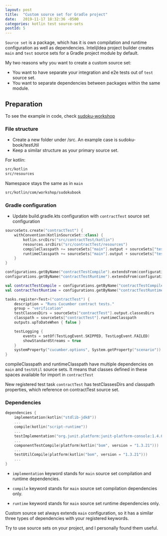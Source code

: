 ```yaml
---
layout: post
title:  "Custom source set for Gradle project"
date:   2019-11-17 18:32:36 -0500
categories: kotlin test source-sets
postId: 5
---
```


`Source set` is a package, which has it is own compilation and runtime configuration as well as dependencies.
IntelijIdea project builder creates `main` and `test` source sets for a Gradle project module by default.

My two reasons why you want to create a custom source set:

* You want to have separate your integration and e2e tests out of `test` source set.
* You want to separate dependencies between packages within the same module.

## Preparation

To see the example in code, check [sudoku-workshop](https://github.com/PavelSusloparov/sudoku-workshop)

### File structure

* Create a new folder under /src. An example case is sudoku-book/testUtil
* Keep a similar structure as your primary source set.

For kotlin:

```bash
src/kotlin
src/resources
```

Namespace stays the same as in `main`
```bash
src/kotlin/com/workshop/sudokubook
```

### Gradle configuration

* Update build.gradle.kts configuration with `contractTest` source set configuration

```kotlin
sourceSets.create("contractTest") {
	withConvention(KotlinSourceSet::class) {
		kotlin.srcDirs("src/contractTest/kotlin")
		resources.srcDirs("src/contractTest/resources")
		compileClasspath += sourceSets["main"].output + sourceSets["testUtil"].output
		runtimeClasspath += sourceSets["main"].output + sourceSets["testUtil"].output
	}
}

configurations.getByName("contractTestCompile").extendsFrom(configurations["compile"], configurations["testUtilCompile"])
configurations.getByName("contractTestRuntime").extendsFrom(configurations["runtime"], configurations["testUtilRuntime"])

val contractTestCompile = configurations.getByName("contractTestCompile")
val contractTestRuntime = configurations.getByName("contractTestRuntime")

tasks.register<Test>("contractTest") {
	description = "Runs Cucumber contract tests."
	group = "verification"
	testClassesDirs = sourceSets["contractTest"].output.classesDirs
	classpath = sourceSets["contractTest"].runtimeClasspath
	outputs.upToDateWhen { false }

	testLogging {
		events = setOf(TestLogEvent.SKIPPED, TestLogEvent.FAILED)
		showStandardStreams = true
	}
	systemProperty("cucumber.options", System.getProperty("scenario"))
}
```

compileClasspath and runtimeClasspath have multiple dependencies on `main` and `testUtil` source sets. It means that
classes defined in these spaces available for import in `contractTest`

New registered test task `contractTest` has testClassesDirs and classpath properties, which reference on contractTest
source set.

### Dependencies

```kotlin
dependencies {
    implementation(kotlin("stdlib-jdk8"))
    ...
    compile(kotlin("script-runtime"))
    ...
    testImplementation("org.junit.platform:junit-platform-console:1.4.0")
    ...
    componentTestCompile(platform(kotlin("bom", version = "1.3.21")))
    ...
    testUtilCompile(platform(kotlin("bom", version = "1.3.21")))
    ...
}
```

* `implementation` keyword stands for `main` source set compilation and runtime dependencies.

* `compile` keyword stands for `main` source set compilation dependencies only.

* `runtime` keyword stands for `main` source set runtime dependencies only.

Custom source set always extends `main` configuration,
so it has a similar three types of dependencies with your registered keywords.

Try to use source sets on your project, and I personally found them useful.

